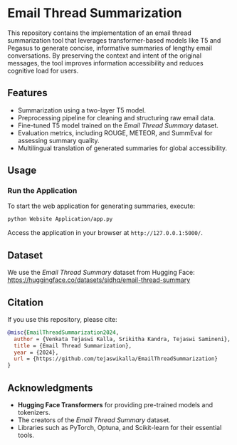 # Email Thread Summarization

This repository contains the implementation of an email thread summarization tool that leverages transformer-based models like T5 and Pegasus to generate concise, informative summaries of lengthy email conversations. By preserving the context and intent of the original messages, the tool improves information accessibility and reduces cognitive load for users.

## Features
- Summarization using a two-layer T5 model.
- Preprocessing pipeline for cleaning and structuring raw email data.
- Fine-tuned T5 model trained on the *Email Thread Summary* dataset.
- Evaluation metrics, including ROUGE, METEOR, and SummEval for assessing summary quality.
- Multilingual translation of generated summaries for global accessibility.

## Usage
### Run the Application
To start the web application for generating summaries, execute:
```bash
python Website Application/app.py
```
Access the application in your browser at `http://127.0.0.1:5000/`.

## Dataset
We use the *Email Thread Summary* dataset from Hugging Face: https://huggingface.co/datasets/sidhq/email-thread-summary

## Citation
If you use this repository, please cite:
```bibtex
@misc{EmailThreadSummarization2024,
  author = {Venkata Tejaswi Kalla, Srikitha Kandra, Tejaswi Samineni},
  title = {Email Thread Summarization},
  year = {2024},
  url = {https://github.com/tejaswikalla/EmailThreadSummarization}
}
```

## Acknowledgments
- **Hugging Face Transformers** for providing pre-trained models and tokenizers.
- The creators of the *Email Thread Summary* dataset.
- Libraries such as PyTorch, Optuna, and Scikit-learn for their essential tools.
